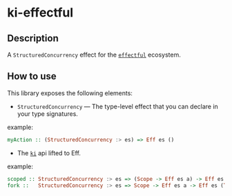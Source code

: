 # ki-effectful

## Description

A `StructuredConcurrency` effect for the [`effectful`][effectful] ecosystem.

## How to use

This library exposes the following elements:

* `StructuredConcurrency` — The type-level effect that you can declare in your type signatures.

example:
```haskell
myAction :: (StructuredConcurrency :> es) => Eff es ()
```

* The [`ki`][ki] api lifted to Eff.

example:
```haskell
scoped :: StructuredConcurrency :> es => (Scope -> Eff es a) -> Eff es a
fork ::   StructuredConcurrency :> es => Scope -> Eff es a -> Eff es (Thread a)
```

[effectful]: https://github.com/haskell-effectful/effectful
[ki]: https://github.com/awkward-squad/ki
